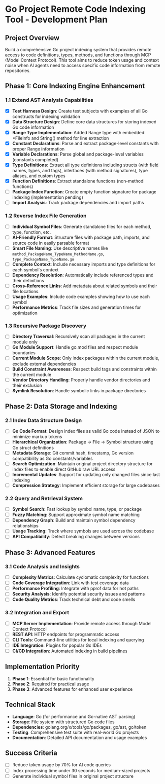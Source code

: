 # Go Project Remote Code Indexing Tool - Development Plan

## Project Overview
Build a comprehensive Go project indexing system that provides remote access to code definitions, types, methods, and functions through MCP (Model Context Protocol). This tool aims to reduce token usage and context noise when AI agents need to access specific code information from remote repositories.

## Phase 1: Core Indexing Engine Enhancement

### 1.1 Extend AST Analysis Capabilities
- [x] **Test Harness Design**: Create test subjects with examples of all Go constructs for indexing validation
- [x] **Data Structure Design**: Define core data structures for storing indexed Go code information
- [x] **Range Type Implementation**: Added Range type with embedded *FileInfo and String() method for line extraction
- [x] **Constant Declarations**: Parse and extract package-level constants with proper Range information
- [x] **Variable Declarations**: Parse global and package-level variables (constants completed)
- [x] **Type Definitions**: Extract all type definitions including structs (with field names, types, and tags), interfaces (with method signatures), type aliases, and custom types
- [x] **Function Definitions**: Extract standalone functions (non-method functions)
- [ ] **Package Index Function**: Create empty function signature for package indexing (implementation pending)
- [ ] **Import Analysis**: Track package dependencies and import paths

### 1.2 Reverse Index File Generation
- [ ] **Individual Symbol Files**: Generate standalone files for each method, type, function, etc.
- [ ] **AI-Friendly Format**: Structure files with package path, imports, and source code in easily parsable format
- [ ] **Smart File Naming**: Use descriptive names like `method_PackageName_TypeName_MethodName.go`, `type_PackageName_TypeName.go`
- [ ] **Complete Context**: Include necessary imports and type definitions for each symbol's context
- [ ] **Dependency Resolution**: Automatically include referenced types and their definitions
- [ ] **Cross-Reference Links**: Add metadata about related symbols and their file locations
- [ ] **Usage Examples**: Include code examples showing how to use each symbol
- [ ] **Performance Metrics**: Track file sizes and generation times for optimization

### 1.3 Recursive Package Discovery
- [ ] **Directory Traversal**: Recursively scan all packages in the current module only
- [ ] **Go Module Support**: Handle go.mod files and respect module boundaries
- [ ] **Current Module Scope**: Only index packages within the current module, exclude external dependencies
- [ ] **Build Constraint Awareness**: Respect build tags and constraints within the current module
- [ ] **Vendor Directory Handling**: Properly handle vendor directories and their exclusion
- [ ] **Symlink Resolution**: Handle symbolic links in package directories

## Phase 2: Data Storage and Indexing

### 2.1 Index Data Structure Design
- [ ] **Go Code Format**: Design index files as valid Go code instead of JSON to minimize markup tokens
- [ ] **Hierarchical Organization**: Package -> File -> Symbol structure using Go struct definitions
- [ ] **Metadata Storage**: Git commit hash, timestamp, Go version compatibility as Go constants/variables
- [ ] **Search Optimization**: Maintain original project directory structure for index files to enable direct GitHub raw URL access
- [ ] **Incremental Updates**: Support for updating only changed files since last indexing
- [ ] **Compression Strategy**: Implement efficient storage for large codebases

### 2.2 Query and Retrieval System
- [ ] **Symbol Search**: Fast lookup by symbol name, type, or package
- [ ] **Fuzzy Matching**: Support approximate symbol name matching
- [ ] **Dependency Graph**: Build and maintain symbol dependency relationships
- [ ] **Usage Tracking**: Track where symbols are used across the codebase
- [ ] **API Compatibility**: Detect breaking changes between versions

## Phase 3: Advanced Features

### 3.1 Code Analysis and Insights
- [ ] **Complexity Metrics**: Calculate cyclomatic complexity for functions
- [ ] **Code Coverage Integration**: Link with test coverage data
- [ ] **Performance Profiling**: Integrate with pprof data for hot paths
- [ ] **Security Analysis**: Identify potential security issues and patterns
- [ ] **Code Quality Metrics**: Track technical debt and code smells

### 3.2 Integration and Export
- [ ] **MCP Server Implementation**: Provide remote access through Model Context Protocol
- [ ] **REST API**: HTTP endpoints for programmatic access
- [ ] **CLI Tools**: Command-line utilities for local indexing and querying
- [ ] **IDE Integration**: Plugins for popular Go IDEs
- [ ] **CI/CD Integration**: Automated indexing in build pipelines

## Implementation Priority
1. **Phase 1**: Essential for basic functionality
2. **Phase 2**: Required for practical usage
3. **Phase 3**: Advanced features for enhanced user experience

## Technical Stack
- **Language**: Go (for performance and Go-native AST parsing)
- **Storage**: File system with structured Go code files
- **Dependencies**: golang.org/x/tools/go/packages, go/ast, go/token
- **Testing**: Comprehensive test suite with real-world Go projects
- **Documentation**: Detailed API documentation and usage examples

## Success Criteria
- [ ] Reduce token usage by 70% for AI code queries
- [ ] Index processing time under 30 seconds for medium-sized projects
- [ ] Generate individual symbol files in original project structure
